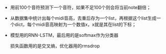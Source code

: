 - 用前100个音符预测下一个音符，如果不足100个则会将当前note翻倍；

- 从数据集中统计出每个midi音高，去重后存为一个list，再根据这个list生成一个dict，每个midi音高映射为一个数值x，x就是其在list的下标；

- 模型用的RNN-LSTM，最后用的是softmax作为分类器

  损失函数用的是交叉熵，优化器用的rmsdrop

